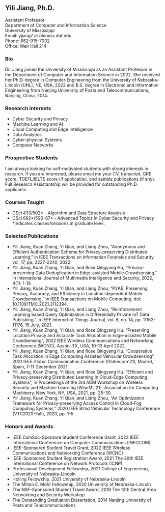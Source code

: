 ## Yili Jiang, Ph.D.

Assistant Professor     
Department of Computer and Information Science      
University of Mississippi      
Email: yjiang7 at olemiss dot edu      
Phone: 662-915-7002        
Office: Weir Hall 214


### Bio   
  
Dr. Jiang joined the University of Mississippi as an Assistant Professor in the Department of Computer and Information Science in 2022. She received her Ph.D. degree in Computer Engineering from the University of Nebraska-Lincoln (UNL), NE, USA, 2022 and B.S. degree in Electronic and Information Engineering from Nanjing University of Posts and Telecommunications, Nanjing, China, 2014.    

### Research Interests    

- Cyber Security and Privacy
- Machine Learning and AI 
- Cloud Computing and Edge Intelligence
- Data Analytics
- Cyber-physical Systems 
- Computer Networks

### Prospective Students

I am always looking for self-motivated students with strong interests in research. If you are interested, please email me your CV, transcript, GRE score, TOEFL/IELTS score (if applicable), and sample publications (if any). Full Research Assistantship will be provided for outstanding Ph.D. applicants.     

### Courses Taught
- CSci 433/502* - Algorithm and Data Structure Analysis
- CSci 692*/596-67* - Advanced Topics in Cyber Security and Privacy  
*indicates classes/sessions at graduate level.     

### Selected Publications      

- Yili Jiang, Kuan Zhang, Yi Qian, and Liang Zhou, “Anonymous and Efficient Authentication Scheme for Privacy-preserving Distributed Learning,” in IEEE Transactions on Information Forensics and Security, vol. 17, pp. 2227-2240, 2022.   
- Yili Jiang, Kuan Zhang, Yi Qian, and Rose Qingyang Hu, “Privacy-preserving Data Deduplication in Edge-assisted Mobile Crowdsensing,” in International Journal of Multimedia Intelligence and Security, 2022, 4(1): 1-19.
- Yili Jiang, Kuan Zhang, Yi Qian, and Liang Zhou, “P2AE: Preserving Privacy, Accuracy, and Efficiency in Location-dependent Mobile Crowdsensing,” in IEEE Transactions on Mobile Computing, doi: 10.1109/TMC.2021.3112394. 
- Yili Jiang, Kuan Zhang, Yi Qian, and Liang Zhou, “Reinforcement Learning based Query Optimization in Differentially Private IoT Data Publishing,” in IEEE Internet of Things Journal, vol. 8, no. 14, pp. 11163-11176, 15 July, 2021.
- Yili Jiang, Kuan Zhang, Yi Qian, and Rose Qingyang Hu. “Preserving Location Privacy and Accurate Task Allocation in Edge-assisted Mobile Crowdsensing”, 2022 IEEE Wireless Communications and Networking Conference (WCNC), Austin, TX, USA, 10-13 April 2022.
- Yili Jiang, Kuan Zhang, Yi Qian, and Rose Qingyang Hu. “Cooperative Task Allocation in Edge Computing Assisted Vehicular Crowdsensing”, 2021 IEEE Global Communication Conference (Globecom'21), Madrid, Spain, 7-11 December 2021.
- Yili Jiang, Kuan Zhang, Yi Qian, and Rose Qingyang Hu. “Efficient and Privacy-preserving Distributed Learning in Cloud-Edge Computing Systems”, in Proceedings of the 3rd ACM Workshop on Wireless Security and Machine Learning (WiseML'21). Association for Computing Machinery, New York, NY, USA, 2021, pp. 25–30.
- Yili Jiang, Kuan Zhang, Yi Qian, and Liang Zhou, “An Optimization Framework for Privacy-preserving Access Control in Cloud-Fog Computing Systems,” 2020 IEEE 92nd Vehicular Technology Conference (VTC2020-Fall), 2020, pp. 1-5.

### Honors and Awards     
- IEEE ComSoc-Sponsore Student Conference Grant, 2022
  IEEE International Conference on Computer Communications (INFOCOM)
- IEEE-Sponsored Student Travel Grant, 2022
  IEEE Wireless Communications and Networking Conference (WCNC)
- IEEE-Sponsored Student Registration Award, 2021
  The 29th IEEE International Conference on Network Protocols (ICNP)
- Professional Development Fellowship, 2021
  College of Engineering, University of Nebraska-Lincoln
- Holling Fellowship, 2021
  University of Nebraska-Lincoln
- The Milton E. Mohr Fellowship, 2020
  University of Nebraska-Lincoln
- The NSF-Sponsored Student Travel Award, 2019
  The 13th Central Area Networking and Security Workshop
- The Outstanding Graduation Dissertation, 2014
  Nanjing University of Posts and Telecommunications


